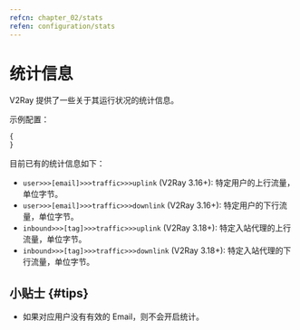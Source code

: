 ```yaml
---
refcn: chapter_02/stats
refen: configuration/stats
---
```


# 统计信息

V2Ray 提供了一些关于其运行状况的统计信息。

示例配置：

```javascript
{
}
```

目前已有的统计信息如下：

* `user>>>[email]>>>traffic>>>uplink` (V2Ray 3.16+): 特定用户的上行流量，单位字节。
* `user>>>[email]>>>traffic>>>downlink` (V2Ray 3.16+): 特定用户的下行流量，单位字节。
* `inbound>>>[tag]>>>traffic>>>uplink` (V2Ray 3.18+): 特定入站代理的上行流量，单位字节。
* `inbound>>>[tag]>>>traffic>>>downlink` (V2Ray 3.18+): 特定入站代理的下行流量，单位字节。

## 小贴士 {#tips}

* 如果对应用户没有有效的 Email，则不会开启统计。
